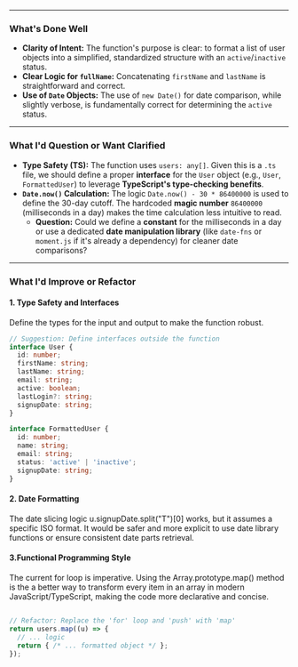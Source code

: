 
***

### What's Done Well

* **Clarity of Intent:** The function's purpose is clear: to format a list of user objects into a simplified, standardized structure with an `active`/`inactive` status.
* **Clear Logic for `fullName`:** Concatenating `firstName` and `lastName` is straightforward and correct.
* **Use of `Date` Objects:** The use of `new Date()` for date comparison, while slightly verbose, is fundamentally correct for determining the `active` status.

***

### What I'd Question or Want Clarified

* **Type Safety (TS):** The function uses `users: any[]`. Given this is a `.ts` file, we should define a proper **interface** for the `User` object (e.g., `User`, `FormattedUser`) to leverage **TypeScript's type-checking benefits**.
* **`Date.now()` Calculation:** The logic `Date.now() - 30 * 86400000` is used to define the 30-day cutoff. The hardcoded **magic number** `86400000` (milliseconds in a day) makes the time calculation less intuitive to read.
  * **Question:** Could we define a **constant** for the milliseconds in a day or use a dedicated **date manipulation library** (like `date-fns` or `moment.js` if it's already a dependency) for cleaner date comparisons?

***

### What I'd Improve or Refactor

#### 1. Type Safety and Interfaces

Define the types for the input and output to make the function robust.

```typescript
// Suggestion: Define interfaces outside the function
interface User {
  id: number;
  firstName: string;
  lastName: string;
  email: string;
  active: boolean;
  lastLogin?: string;
  signupDate: string;
}

interface FormattedUser {
  id: number;
  name: string;
  email: string;
  status: 'active' | 'inactive';
  signupDate: string;
}

```
#### 2. Date Formatting
The date slicing logic u.signupDate.split("T")[0] works, but it assumes a specific ISO format. It would be safer and more explicit to use date library functions or ensure consistent date parts retrieval.


#### 3.Functional Programming Style
The current for loop is imperative. Using the Array.prototype.map() method is the a better way to transform every item in an array in modern JavaScript/TypeScript, making the code more declarative and concise.

```typescript

// Refactor: Replace the 'for' loop and 'push' with 'map'
return users.map((u) => {
  // ... logic
  return { /* ... formatted object */ };
});
```
